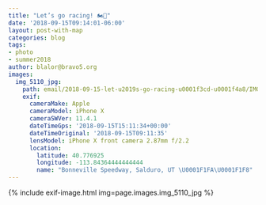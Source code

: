 ```yaml
---
title: "Let’s go racing! 🏍💨"
date: '2018-09-15T09:14:01-06:00'
layout: post-with-map
categories: blog
tags:
- photo
- summer2018
author: blalor@bravo5.org
images:
  img_5110_jpg:
    path: email/2018-09-15-let-u2019s-go-racing-u0001f3cd-u0001f4a8/IMG_5110.jpg
    exif:
      cameraMake: Apple
      cameraModel: iPhone X
      cameraSWVer: 11.4.1
      dateTimeGps: '2018-09-15T15:11:34+00:00'
      dateTimeOriginal: '2018-09-15T09:11:35'
      lensModel: iPhone X front camera 2.87mm f/2.2
      location:
        latitude: 40.776925
        longitude: -113.84364444444444
        name: "Bonneville Speedway, Salduro, UT \U0001F1FA\U0001F1F8"
---
```


{% include exif-image.html img=page.images.img_5110_jpg %}
